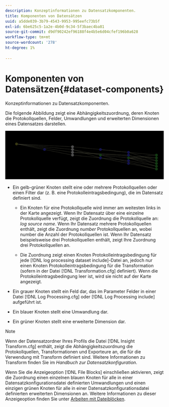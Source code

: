 ```yaml
---
description: Konzeptinformationen zu Datensatzkomponenten.
title: Komponenten von Datensätzen
uuid: a5dde039-3b79-4543-9953-995eefc73b5f
exl-id: 6be625c5-1a2e-4b0d-9c34-5f3baec4ba81
source-git-commit: d9df90242ef96188f4e4b5e6d04cfef196b0a628
workflow-type: tm+mt
source-wordcount: '278'
ht-degree: 1%

---
```


# Komponenten von Datensätzen{#dataset-components}

Konzeptinformationen zu Datensatzkomponenten.

Die folgende Abbildung zeigt eine Abhängigkeitszuordnung, deren Knoten die Protokollquellen, Felder, Umwandlungen und erweiterten Dimensionen eines Datensatzes darstellen.

![](assets/vis_DependencyMap.png)

* Ein gelb-grüner Knoten stellt eine oder mehrere Protokollquellen oder einen Filter dar (z. B. eine Protokolleintragsbedingung), die im Datensatz definiert sind.

   * Ein Knoten für eine Protokollquelle wird immer am weitesten links in der Karte angezeigt. Wenn Ihr Datensatz über eine einzelne Protokollquelle verfügt, zeigt die Zuordnung die Protokollquelle an: *log source name*. Wenn Ihr Datensatz mehrere Protokollquellen enthält, zeigt die Zuordnung *number* Protokollquellen an, wobei number die Anzahl der Protokollquellen ist. Wenn Ihr Datensatz beispielsweise drei Protokollquellen enthält, zeigt Ihre Zuordnung drei Protokollquellen an.

   * Die Zuordnung zeigt einen Knoten Protokolleintragsbedingung für jede [!DNL log processing dataset include]-Datei an, jedoch nur einen Knoten Protokolleintragsbedingung für die Transformation (sofern in der Datei [!DNL Transformation.cfg] definiert). Wenn die Protokolleintragsbedingung leer ist, wird sie nicht auf der Karte angezeigt.

* Ein grauer Knoten stellt ein Feld dar, das im Parameter Felder in einer Datei [!DNL Log Processing.cfg] oder [!DNL Log Processing include] aufgeführt ist.

* Ein blauer Knoten stellt eine Umwandlung dar.
* Ein grüner Knoten stellt eine erweiterte Dimension dar.

>[!NOTE]
>
>Wenn der Datensatzordner Ihres Profils die Datei [!DNL Insight Transform.cfg] enthält, zeigt die Abhängigkeitszuordnung die Protokollquellen, Transformationen und Exporteure an, die für die Verwendung mit Transform definiert sind. Weitere Informationen zu Transform finden Sie im *Handbuch zur Datensatzkonfiguration*.

Wenn Sie die Anzeigeoption [!DNL File Blocks] einschließen aktivieren, zeigt die Zuordnung einen einzelnen blauen Knoten für alle in einer Datensatzkonfigurationsdatei definierten Umwandlungen und einen einzigen grünen Knoten für alle in einer Datensatzkonfigurationsdatei definierten erweiterten Dimensionen an. Weitere Informationen zu dieser Anzeigeoption finden Sie unter [Arbeiten mit Dateiblöcken](../../../../../home/c-get-started/c-admin-intrf/c-dataset-mgrs/c-dep-maps/c-wkg-file-blocks.md#concept-3652bbabfbd34449a5f842d8aa598efc).
